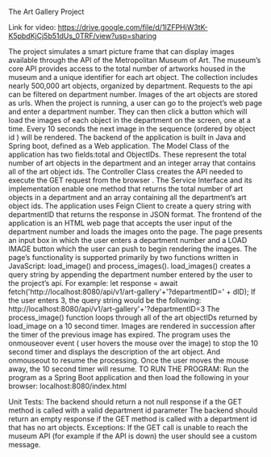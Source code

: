 The Art Gallery Project

Link for video:
https://drive.google.com/file/d/1IZFPHjW3tK-K5pbdKjCj5b51dUs_0TRF/view?usp=sharing

The project simulates a smart picture frame that can display images available through the API of
the Metropolitan Museum of Art. The museum’s core API provides access to the total number of
artworks housed in the museum and a unique identifier for each art object. The collection
includes nearly 500,000 art objects, organized by department. Requests to the api can be
filtered on department number. Images of the art objects are stored as urls.
When the project is running, a user can go to the project’s web page and enter a department
number. They can then click a button which will load the images of each object in the
department on the screen, one at a time. Every 10 seconds the next image in the sequence
(ordered by object id ) will be rendered.
The backend of the application is built in Java and Spring boot, defined as a Web application.
The Model Class of the application has two fields:total and ObjectIDs. These represent the total
number of art objects in the department and an integer array that contains all of the art object
ids. The Controller Class creates the API needed to execute the GET request from the browser .
The Service Interface and its implementation enable one method that returns the total number
of art objects in a department and an array containing all the department’s art object ids. The
application uses Feign Client to create a query string with departmentID that returns the
response in JSON format.
The frontend of the application is an HTML web page that accepts the user input of the
department number and loads the images onto the page. The page presents an input box in
which the user enters a department number and a LOAD IMAGE button which the user can
push to begin rendering the images. The page’s functionality is supported primarily by two
functions written in JavaScript: load_image() and process_images(). load_images() creates a
query string by appending the department number entered by the user to the project’s api. For
example:
let response = await
fetch('http://localhost:8080/api/v1/art-gallery'+'?departmentID=' +
dID);
If the user enters 3, the query string would be the following:
http://localhost:8080/api/v1/art-gallery'+'?departmentID=3
The process_image() function loops through all of the art objectIDs returned by load_image on
a 10 second timer. Images are rendered in succession after the timer of the previous image has
expired. The program uses the onmouseover event ( user hovers the mouse over the image) to
stop the 10 second timer and displays the description of the art object. And onmouseout to
resume the processing. Once the user moves the mouse away, the 10 second timer will resume.
TO RUN THE PROGRAM:
Run the program as a Spring Boot application and then load the following in your browser:
localhost:8080/index.html



Unit Tests:
The backend should return a not null response if a the GET method is called with a valid
department id parameter
The backend should return an empty response if the GET method is called with a department id
that has no art objects.
Exceptions:
If the GET call is unable to reach the museum API (for example if the API is down) the user
should see a custom message.
